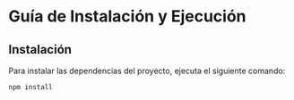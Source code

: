 # Guía de Instalación y Ejecución

## Instalación

Para instalar las dependencias del proyecto, ejecuta el siguiente comando:

```bash
npm install
